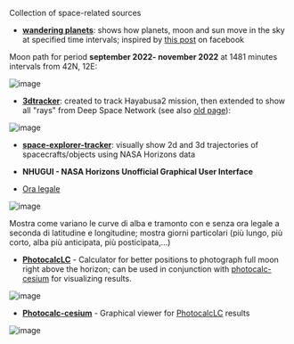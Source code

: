 Collection of space-related sources

- **[wandering planets](https://jumpjack.github.io/space/wandering-planets.html)**: shows how planets, moon and sun move in the sky at specified time intervals; inspired by [this post](https://www.facebook.com/photo/?fbid=1032376000867578&set=a.1029652147806630) on facebook

Moon path for period  **september 2022- november 2022** at 1481 minutes intervals from 42N, 12E:

![image](https://user-images.githubusercontent.com/1620953/193834153-5b2a1f6f-a916-4355-8ea2-b272a8d20f8c.png)

- **[3dtracker](https://jumpjack.github.io/space/3dtracker.html)**: created to track Hayabusa2 mission, then extended to show all "rays" from Deep Space Network (see also [old page](http://win98.altervista.org/space/exploration/3d/3dtracker.html)):

![image](https://user-images.githubusercontent.com/1620953/193994883-6cfd671b-e7e8-4bb5-b47d-d80255325186.png)


- **[space-explorer-tracker](https://jumpjack.github.io/space/space-explorer-tracker.html?orbiter=301&center=@499&start=2018-9-26%2013:00&stop=2022-9-27%2012:00&step=30)**: visually show 2d and 3d trajectories of spacecrafts/objects using NASA Horizons data

- **NHUGUI - NASA Horizons Unofficial Graphical User Interface**

- [Ora legale](https://jumpjack.github.io/space/oralegale.html)

![image](https://user-images.githubusercontent.com/1620953/195861282-606ad240-d6af-4c97-a720-f04ebab2bdfc.png)

Mostra come variano le curve di alba e tramonto con e senza ora legale a seconda di latitudine e longitudine; mostra giorni particolari (più lungo, più corto, alba più anticipata, più posticipata,...)

- **[PhotocalcLC](https://jumpjack.github.io/space/photocalc_LC.html)** - Calculator for better positions to photograph full moon right above the horizon; can be used in conjunction with [photocalc-cesium](https://jumpjack.github.io/space/photocalc-cesium.html) for visualizing results.

![image](https://user-images.githubusercontent.com/1620953/201203805-7713569b-f198-406d-b741-c173693a0685.png)

- **[Photocalc-cesium](https://jumpjack.github.io/space/photocalc-cesium.html)** - Graphical viewer for [PhotocalcLC](https://jumpjack.github.io/space/photocalc_LC.html) results

![image](https://user-images.githubusercontent.com/1620953/201204320-f0fad31f-7d79-4583-b4c0-3f80e3c2c6dc.png)
